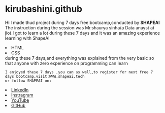# kirubashini.github
Hi I made thud project during 7 days free bootcamp,conducted by <b> SHAPEAI
  </b>
  The instruction during the session was Mr.shaurya sinha(a Data anayst at jio).I got to learn a lot during these 7 days and it was an amazing experience learning with ShapeAI
  <li>HTML
  <li>CSS
    <br>during these 7 days,and everything was explained from the very basic so that anyone with zero experience on programming can learn
   
    I enjoyed these 7 days ,you can as well,to register for next free 7 days bootcamp,visit:WWW.shapeai.tech
    or follow SHAPEAI on:
<li><a href="http://in.linkedin.com/company/shapeai">LinkedIn</a>
  <li><a href="http://WWW.instragram.com/company/shapeai">Instragram</a>
    <li><a
           href="http://WWW.youtube.com?channel/UCTUvDLTW9meuDXWcbmISPdA">YouTube</a>
      <li><a href="http://github.com/company/shapeai">GitHub</a>
